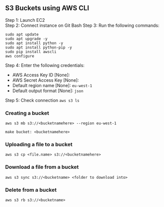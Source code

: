 ## S3 Buckets using AWS CLI

Step 1: Launch EC2 <br>
Step 2: Connect instance on Git Bash
Step 3: Run the following commands:

```
sudo apt update
sudo apt upgrade -y
sudo apt install python -y
sudo apt install python-pip -y
sudo pip install awscli
aws configure
```
Step 4: Enter the following credentials:

- AWS Access Key ID [None]:
- AWS Secret Access Key [None]:
- Default region name [None]: `eu-west-1`
- Default output format [None]: `json`

Step 5: Check connection 
`aws s3 ls`

### Creating a bucket

```
aws s3 mb s3://<bucketnamehere> --region eu-west-1

make bucket: <bucketnamehere>
```

### Uploading a file to a bucket

```
aws s3 cp <file.name> s3://<bucketnamehere>

```
### Download a file from a bucket
```
aws s3 sync s3://<bucketname> <folder to download into>
```
### Delete from a bucket

```
aws s3 rb s3://<bucketname>
```
